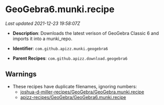 # GeoGebra6.munki.recipe

_Last updated 2021-12-23 19:58:07Z_

- **Description**: Downloads the latest verison of GeoGebra Classic 6 and imports it into a munki_repo.

- **Identifier**: `com.github.apizz.munki.geogebra6`

- **Parent Recipes**: `com.github.apizz.download.geogebra6`

## Warnings

- These recipes have duplicate filenames, ignoring numbers:
    - [joshua-d-miller-recipes/GeoGebra/GeoGebra.munki.recipe](/autopkg-dupe-tracker/joshua-d-miller-recipes/GeoGebra/GeoGebra.munki.recipe)
    - [apizz-recipes/GeoGebra/GeoGebra6.munki.recipe](/autopkg-dupe-tracker/apizz-recipes/GeoGebra/GeoGebra6.munki.recipe)